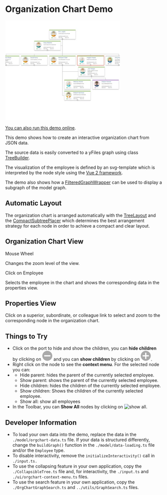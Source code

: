 <!--
 //////////////////////////////////////////////////////////////////////////////
 // @license
 // This file is part of yFiles for HTML.
 // Use is subject to license terms.
 //
 // Copyright (c) by yWorks GmbH, Vor dem Kreuzberg 28,
 // 72070 Tuebingen, Germany. All rights reserved.
 //
 //////////////////////////////////////////////////////////////////////////////
-->
# Organization Chart Demo

<img src="../../../doc/demo-thumbnails/organization-chart.webp" alt="demo-thumbnail" height="320"/>

[You can also run this demo online](https://www.yworks.com/demos/showcase/orgchart/).

This demo shows how to create an interactive organization chart from JSON data.

The source data is easily converted to a yFiles graph using class [TreeBuilder](https://docs.yworks.com/yfileshtml/#/api/TreeBuilder).

The visualization of the employee is defined by an svg-template which is interpreted by the node style using the [Vue 2 framework](https://vuejs.org/v2/guide/index.html).

The demo also shows how a [FilteredGraphWrapper](https://docs.yworks.com/yfileshtml/#/api/FilteredGraphWrapper) can be used to display a subgraph of the model graph.

## Automatic Layout

The organization chart is arranged automatically with the [TreeLayout](https://docs.yworks.com/yfileshtml/#/api/TreeLayout) and the [CompactSubtreePlacer](https://docs.yworks.com/yfileshtml/#/api/CompactSubtreePlacer) which determines the best arrangement strategy for each node in order to achieve a compact and clear layout.

## Organization Chart View

Mouse Wheel

Changes the zoom level of the view.

Click on Employee

Selects the employee in the chart and shows the corresponding data in the properties view.

## Properties View

Click on a superior, subordinate, or colleague link to select and zoom to the corresponding node in the organization chart.

## Things to Try

- Click on the port to hide and show the children, you can **hide children** by clicking on ![hide children](resources/minus.svg) and you can **show children** by clicking on ![show children](resources/plus.svg).
- Right click on the node to see the **context menu**. For the selected node you can:
- - Hide parent: hides the parent of the currently selected employee.
  - Show parent: shows the parent of the currently selected employee.
  - Hide children: hides the children of the currently selected employee.
  - Show children: Shows the children of the currently selected employee.
  - Show all: show all employees
- In the Toolbar, you can **Show All** nodes by clicking on ![show all](../../resources/icons/star-16.svg).

## Developer Information

- To load your own data into the demo, replace the data in the `./model/orgchart-data.ts` file. If your data is structured differently, change the `buildGraph()` function in the `./model/data-loading.ts` file and/or the `Employee` type.
- To disable interactivity, remove the `initializeInteractivity()` call in `./input.ts.`
- To use the collapsing feature in your own application, copy the `./CollapsibleTree.ts` file and, for interactivity, the `./input.ts` and `./ui/orgchart-context-menu.ts` files.
- To use the search feature in your own application, copy the `./OrgChartGraphSearch.ts` and `../utils/GraphSearch.ts` files.
